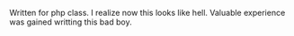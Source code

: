 Written for php class. I realize now this looks like hell. Valuable experience was gained writting this bad boy. 
